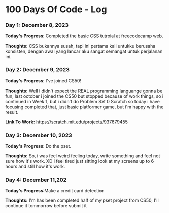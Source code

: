 # 100 Days Of Code - Log

<!--### Day 0: February 30, 2016 (Example 1)
##### (delete me or comment me out)

**Today's Progress**: Fixed CSS, worked on canvas functionality for the app.

**Thoughts:** I really struggled with CSS, but, overall, I feel like I am slowly getting better at it. Canvas is still new for me, but I managed to figure out some basic functionality.

**Link to work:** [Calculator App](http://www.example.com)

### Day 0: February 30, 2016 (Example 2)
##### (delete me or comment me out)

**Today's Progress**: Fixed CSS, worked on canvas functionality for the app.

**Thoughts**: I really struggled with CSS, but, overall, I feel like I am slowly getting better at it. Canvas is still new for me, but I managed to figure out some basic functionality.

**Link(s) to work**: [Calculator App](http://www.example.com)


### Day 1: June 27, Monday

**Today's Progress**: I've gone through many exercises on FreeCodeCamp.

**Thoughts** I've recently started coding, and it's a great feeling when I finally solve an algorithm challenge after a lot of attempts and hours spent.

**Link(s) to work**
1. [Find the Longest Word in a String](https://www.freecodecamp.com/challenges/find-the-longest-word-in-a-string)
2. [Title Case a Sentence](https://www.freecodecamp.com/challenges/title-case-a-sentence) <-->

 ### Day 1: December 8, 2023 
 **Today's Progress**: Completed the basic CSS tutroial at freecodecamp web.

 **Thoughts:** CSS bukannya susah, tapi ini pertama kali untukku berusaha konsisten, dengan awal yang lancar aku sangat semangat untuk perjalanan ini.

 ### Day 2:  December 9, 2023
 **Today's Progress**: I've joined CS50!

 **Thoughts:** Well i didn't expect the REAL programming languange gonna be fun, last october i joined the CS50 but stopped because of work things, so i continued in Week 1, but i didn't do Problem Set 0 Scratch so today i have focusing completed that, just basic platformer game, but i'm happy with the result.

 **Link To Work:** https://scratch.mit.edu/projects/937679455

 ### Day 3: December 10, 2023
 **Today's Progress**: Do the pset.

 **Thoughts:** So, i was feel weird feeling today, write something and feel not sure how it's work. XD i feel tired just sitting look at my screens up to 6 hours and still how it's work.

 ### Day 4: December 11,202
 **Today's Progress**:Make a credit card detection

 **Thoughts:** I'm has been completed half of my pset project from CS50, I'll continue it tommorrow before submit it
 

